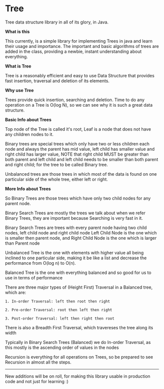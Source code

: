 # Tree
Tree data structure library in all of its glory, in Java.


**What is this**

This currently, is a simple library for implementing Trees in java and learn their usage and importance. The important and basic algorithms of trees are added in the class, providing a newbie, instant understanding about everything.


**What is Tree**

Tree is a reasonably efficient and easy to use Data Structure that provides fast insertion, traversal and deletion of its elements.


**Why use Tree**

Trees provide quick insertion, searching and deletion.
Time to do any operation on a Tree is O(log N), so we can see why it is such a great data structure.

	
**Basic Info about Trees**  

Top node of the Tree is called it's root, Leaf is a node that does not have any children nodes to it.

Binary trees are special trees which only have two or less children each node and always the parent has mid value, left child has smaller value and right child has larger value, NOTE that right child MUST be greater than both parent and left child and left child needs to be smaller than both parent and right child; for the tree to  be called Binary tree.

Unbalanced trees are those trees in which most of the data is found on one particular side of the whole tree, either left or right.


**More Info about Trees**

So Binary Trees are those trees which have only two child nodes for any parent node.

Binary Search Trees are mostly the trees we talk about when we refer Binary Trees, they are important because Searching is very fast in it.
	
Binary Search Trees are trees with every parent node having two child nodes, left child node and right child node
Left Child Node is the one which is smaller then parent node, and Right Child Node is the one which is larger than Parent node
	
Unbalanced Tree is the one with elements with higher value all being inclined to one particular side, making it be like a list and decrease the performance from O(log n) to O(n).

Balanced Tree is the one with everything balanced and so good for us to use in terms of performance
	
There are three major types of (Height First) Traversal in a Balanced tree, which are:

	1. In-order Traversal: left then root then right
	
	2. Pre-order Traversal: root then left then right
	
	3. Post-order Traversal: left then right then root
	
There is also a Breadth First Traversal, which travereses the tree along its width
	
Typically in Binary Search Trees (Balanced) we do In-order Traversal, as this mostly is the ascending order of values in the nodes
	
Recursion is everything for all operations on Trees, so be prepared to see Recursion in almost all the steps.

***
New additions will be on roll, for making this library usable in production code and not just for learning :)
